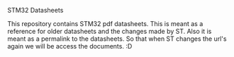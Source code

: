 STM32 Datasheets

This repository contains STM32 pdf datasheets. This is meant as a reference for older datasheets and the changes made by ST. Also it is meant as a permalink to the datasheets. So that when ST changes the url's again we will be access the documents. :D
